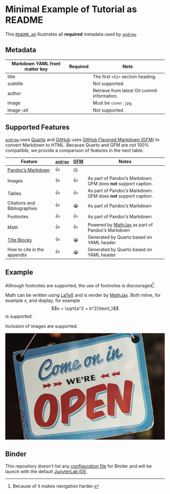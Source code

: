 # Minimal Example of Tutorial as README

This [`README.md`](https://github.com/GESIS-Methods-Hub/minimal-example-readme/blob/main/README.md) illustrates all **required** metadata used by [`andrew`](https://github.com/GESIS-Methods-Hub/andrew).

## Metadata

| Markdown YAML front matter key | Required | Note |
| --- | --- | --- |
| title | | The first `<h1>` section heading. |
| subtitle | | Not supported. |
| author | | Retrieve from latest Git commit information. |
| image | | Must be `cover.jpg`. |
| image-alt | | Not supported. |

## Supported Features

[`andrew`](https://github.com/GESIS-Methods-Hub/andrew) uses [Quarto](https://quarto.org/) and [GitHub](https://github.com) uses [GitHub Flavored Markdown (GFM)](https://github.github.com/gfm/) to convert Markdown to HTML. Because Quarto and GFM are not 100% compatible, we provide a comparison of features in the next table.

| Feature | [`andrew`](https://github.com/GESIS-Methods-Hub/andrew) | [GFM](https://github.github.com/gfm/) | Notes |
| --- | --- | --- | --- |
| [Pandoc’s Markdown](https://pandoc.org/MANUAL.html#pandocs-markdown) | 👍 | 😥 | |
| Images | 👍 | 👍 | As part of Pandoc’s Markdown. GFM does **not** support caption. |
| Tables | 👍 | 👍 | As part of Pandoc’s Markdown. GFM does **not** support caption. |
| Citations and Bibliographies | 👍 | 😭 | As part of Pandoc’s Markdown |
| Footnotes | 👍 | 👍 | As part of Pandoc’s Markdown |
| Math | 👍 | 👍 | Powered by [MathJax](https://www.mathjax.org/) as part of Pandoc’s Markdown |
| [Title Blocks](https://quarto.org/docs/authoring/title-blocks.html) | 👍 | 😭 | Generated by Quarto based on YAML header |
| How to cite in the appendix | 👍 | 😭 | Generated by Quarto based on YAML header |

## Example

Although footnotes are supported, the use of footnotes is discouraged[^1].

[^1]: Because of it makes navigation harder.

Math can be written using [LaTeX](https://www.latex-project.org/) and is render by [MathJax](https://www.mathjax.org/). Both inline, for example $x$, and display, for example $$x = \sqrt{a^2 + b^2}\text{,}$$ is supported.

Inclusion of images are supported.

!["We are open"](img/cover.jpg)

## Binder

This repository doesn't list any [configuration file](https://mybinder.readthedocs.io/en/latest/using/config_files.html) for Binder and will be launch with the default [JupyterLab IDE](https://jupyterlab.readthedocs.io/).
